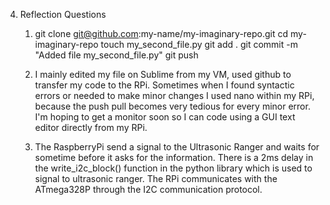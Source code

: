 4. Reflection Questions

	1.  git clone git@github.com:my-name/my-imaginary-repo.git
		cd my-imaginary-repo
		touch my_second_file.py
		git add .
		git commit -m "Added file my_second_file.py"
		git push

	2.	I mainly edited my file on Sublime from my VM, used github to transfer my code to the RPi.
		Sometimes when I found syntactic errors or needed to make minor changes I used nano within my RPi,
		because the push pull becomes very tedious for every minor error. I'm hoping to get a monitor soon 
		so I can code using a GUI text editor directly from my RPi.

	3.	The RaspberryPi send a signal to the Ultrasonic Ranger and waits for sometime before it asks for 
		the information. There is a 2ms delay in the write_i2c_block() function in the python library which is used to signal to ultrasonic ranger. The RPi communicates with the ATmega328P through the I2C communication protocol.
